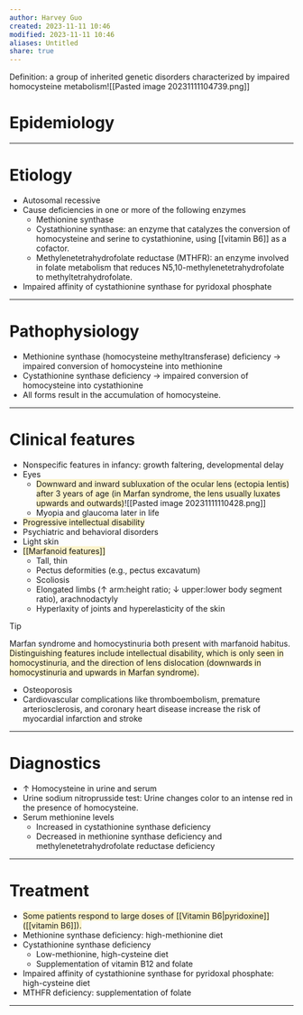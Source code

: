 ```yaml
---
author: Harvey Guo
created: 2023-11-11 10:46
modified: 2023-11-11 10:46
aliases: Untitled
share: true
---
```

Definition: a group of inherited genetic disorders characterized by impaired homocysteine metabolism![[Pasted image 20231111104739.png]]
# Epidemiology


---
# Etiology
- Autosomal recessive
- Cause deficiencies in one or more of the following enzymes
	- Methionine synthase
	- Cystathionine synthase: an enzyme that catalyzes the conversion of homocysteine and serine to cystathionine, using [[vitamin B6]] as a cofactor.
	- Methylenetetrahydrofolate reductase (MTHFR): an enzyme involved in folate metabolism that reduces N5,10-methylenetetrahydrofolate to methyltetrahydrofolate.
- Impaired affinity of cystathionine synthase for pyridoxal phosphate

---
# Pathophysiology
- Methionine synthase (homocysteine methyltransferase) deficiency → impaired conversion of homocysteine into methionine
- Cystathionine synthase deficiency → impaired conversion of homocysteine into cystathionine
- All forms result in the accumulation of homocysteine.

---
# Clinical features
- Nonspecific features in infancy: growth faltering, developmental delay
- Eyes
	- <span style="background:rgba(240, 200, 0, 0.2)">Downward and inward subluxation of the ocular lens (ectopia lentis) after 3 years of age (in Marfan syndrome, the lens usually luxates upwards and outwards)</span>![[Pasted image 20231111110428.png]]
	- Myopia and glaucoma later in life
- <span style="background:rgba(240, 200, 0, 0.2)">Progressive intellectual disability</span>
- Psychiatric and behavioral disorders
- Light skin
- <span style="background:rgba(240, 200, 0, 0.2)">[[Marfanoid features]]</span>
	- Tall, thin
	- Pectus deformities (e.g., pectus excavatum)
	- Scoliosis
	- Elongated limbs (↑ arm:height ratio; ↓ upper:lower body segment ratio), arachnodactyly
	- Hyperlaxity of joints and hyperelasticity of the skin
 
>[!tip] 
>Marfan syndrome and homocystinuria both present with marfanoid habitus. <span style="background:rgba(240, 200, 0, 0.2)">Distinguishing features include intellectual disability, which is only seen in homocystinuria, and the direction of lens dislocation (downwards in homocystinuria and upwards in Marfan syndrome).</span>
- Osteoporosis
- Cardiovascular complications like thromboembolism, premature arteriosclerosis, and coronary heart disease increase the risk of myocardial infarction and stroke

---
# Diagnostics
- ↑ Homocysteine in urine and serum
- Urine sodium nitroprusside test: Urine changes color to an intense red in the presence of homocysteine.
- Serum methionine levels
	- Increased in cystathionine synthase deficiency
	- Decreased in methionine synthase deficiency and methylenetetrahydrofolate reductase deficiency

---
# Treatment
- <span style="background:rgba(240, 200, 0, 0.2)">Some patients respond to large doses of [[Vitamin B6|pyridoxine]] ([[vitamin B6]]).</span>
- Methionine synthase deficiency: high-methionine diet
- Cystathionine synthase deficiency
	- Low-methionine, high-cysteine diet
	- Supplementation of vitamin B12 and folate
- Impaired affinity of cystathionine synthase for pyridoxal phosphate: high-cysteine diet
- MTHFR deficiency: supplementation of folate

---
